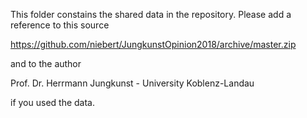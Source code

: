 This folder constains the shared data in the repository. Please add a reference to this source 
  
  https://github.com/niebert/JungkunstOpinion2018/archive/master.zip

and to the author 
  
  Prof. Dr. Herrmann Jungkunst - University Koblenz-Landau

if you used the data.